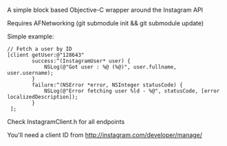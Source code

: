 A simple block based Objective-C wrapper around the Instagram API

Requires AFNetworking (git submodule init && git submodule update)

Simple example:

    // Fetch a user by ID
    [client getUser:@"128643"
            success:^(InstagramUser* user) {
                NSLog(@"Got user : %@ (%@)", user.fullname, user.username);
            } 
            failure:^(NSError *error, NSInteger statusCode) {
                NSLog(@"Error fetching user %ld - %@", statusCode, [error localizedDescription]);
            }
     ];

Check InstagramClient.h for all endpoints

You'll need a client ID from http://instagram.com/developer/manage/